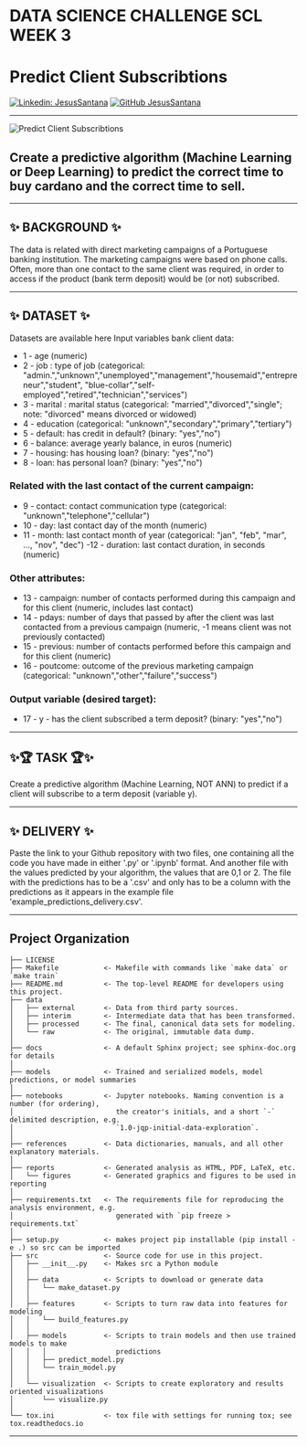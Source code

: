 DATA SCIENCE CHALLENGE SCL WEEK 3
=================================
Predict Client Subscribtions 
============================== 


[![Linkedin: JesusSantana](https://img.shields.io/badge/-JesusSantana-blue?style=flat-square&logo=Linkedin&logoColor=white&link=https://www.linkedin.com/in/chus-santana/)](https://www.linkedin.com/in/chus-santana/) [![GitHub JesusSantana](https://img.shields.io/github/followers/jesussantana?label=follow&style=social)](https://github.com/jesussantana)  

---

![Predict Client Subscribtions](https://esmarketingdigital.com/images/subscriptions.png)


## Create a predictive algorithm (Machine Learning or Deep Learning) to predict the correct time to buy cardano and the correct time to sell.   



---

## ✨ BACKGROUND ✨
The data is related with direct marketing campaigns of a Portuguese banking institution. The marketing campaigns were based on phone calls. Often, more than one contact to the same client was required, in order to access if the product (bank term deposit) would be (or not) subscribed. 

---  

## ✨ DATASET ✨
Datasets are available here Input variables bank client data:

- 1 - age (numeric)
- 2 - job : type of job (categorical: "admin.","unknown","unemployed","management","housemaid","entrepreneur","student", "blue-collar","self-employed","retired","technician","services")
- 3 - marital : marital status (categorical: "married","divorced","single"; note: "divorced" means divorced or widowed)
- 4 - education (categorical: "unknown","secondary","primary","tertiary")
- 5 - default: has credit in default? (binary: "yes","no")
- 6 - balance: average yearly balance, in euros (numeric)
- 7 - housing: has housing loan? (binary: "yes","no")
- 8 - loan: has personal loan? (binary: "yes","no")
### Related with the last contact of the current campaign:

- 9 - contact: contact communication type (categorical: "unknown","telephone","cellular")
- 10 - day: last contact day of the month (numeric)
- 11 - month: last contact month of year (categorical: "jan", "feb", "mar", ..., "nov", "dec")
-12 - duration: last contact duration, in seconds (numeric)
### Other attributes:

- 13 - campaign: number of contacts performed during this campaign and for this client (numeric, includes last contact)
- 14 - pdays: number of days that passed by after the client was last contacted from a previous campaign (numeric, -1 means client was not previously contacted)
- 15 - previous: number of contacts performed before this campaign and for this client (numeric)
- 16 - poutcome: outcome of the previous marketing campaign (categorical: "unknown","other","failure","success")
### Output variable (desired target):

- 17 - y - has the client subscribed a term deposit? (binary: "yes","no") 

---

## ✨🏆 TASK 🏆✨
Create a predictive algorithm (Machine Learning, NOT ANN) to predict if a client will subscribe to a term deposit (variable y).

---

## ✨ DELIVERY ✨
Paste the link to your Github repository with two files, one containing all the code you have made in either '.py' or '.ipynb' format. And another file with the values predicted by your algorithm, the values that are 0,1 or 2. The file with the predictions has to be a '.csv' and only has to be a column with the predictions as it appears in the example file 'example_predictions_delivery.csv'. 

---

Project Organization
--------------------

    ├── LICENSE
    ├── Makefile           <- Makefile with commands like `make data` or `make train`
    ├── README.md          <- The top-level README for developers using this project.
    ├── data
    │   ├── external       <- Data from third party sources.
    │   ├── interim        <- Intermediate data that has been transformed.
    │   ├── processed      <- The final, canonical data sets for modeling.
    │   └── raw            <- The original, immutable data dump.
    │
    ├── docs               <- A default Sphinx project; see sphinx-doc.org for details
    │
    ├── models             <- Trained and serialized models, model predictions, or model summaries
    │
    ├── notebooks          <- Jupyter notebooks. Naming convention is a number (for ordering),
    │                         the creator's initials, and a short `-` delimited description, e.g.
    │                         `1.0-jqp-initial-data-exploration`.
    │
    ├── references         <- Data dictionaries, manuals, and all other explanatory materials.
    │
    ├── reports            <- Generated analysis as HTML, PDF, LaTeX, etc.
    │   └── figures        <- Generated graphics and figures to be used in reporting
    │
    ├── requirements.txt   <- The requirements file for reproducing the analysis environment, e.g.
    │                         generated with `pip freeze > requirements.txt`
    │
    ├── setup.py           <- makes project pip installable (pip install -e .) so src can be imported
    ├── src                <- Source code for use in this project.
    │   ├── __init__.py    <- Makes src a Python module
    │   │
    │   ├── data           <- Scripts to download or generate data
    │   │   └── make_dataset.py
    │   │
    │   ├── features       <- Scripts to turn raw data into features for modeling
    │   │   └── build_features.py
    │   │
    │   ├── models         <- Scripts to train models and then use trained models to make
    │   │   │                 predictions
    │   │   ├── predict_model.py
    │   │   └── train_model.py
    │   │
    │   └── visualization  <- Scripts to create exploratory and results oriented visualizations
    │       └── visualize.py
    │
    └── tox.ini            <- tox file with settings for running tox; see tox.readthedocs.io


--------
